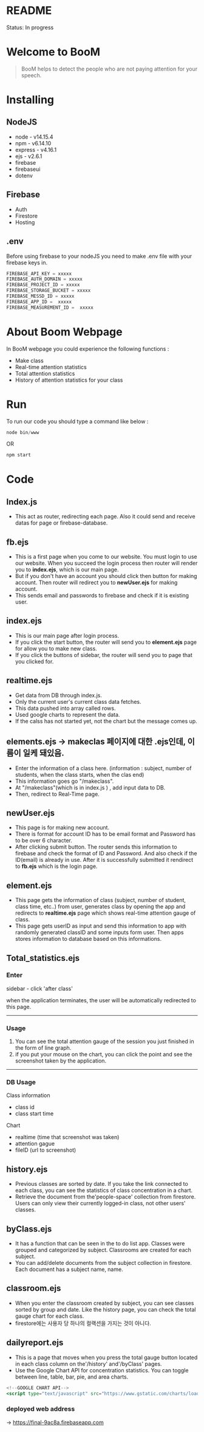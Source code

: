 # README

Status: In progress

# Welcome to BooM

> BooM helps to detect the people who are not paying attention for your speech.

# Installing

## NodeJS

- node - v14.15.4
- npm - v6.14.10
- express - v4.16.1
- ejs - v2.6.1
- firebase
- firebaseui
- dotenv

## Firebase

- Auth
- Firestore
- Hosting

## .env

Before using firebase to your nodeJS you need to make .env file with your firebase keys in.

```jsx
FIREBASE_API_KEY = xxxxx
FIREBASE_AUTH_DOMAIN = xxxxx
FIREBASE_PROJECT_ID = xxxxx
FIREBASE_STORAGE_BUCKET = xxxxx
FIREBASE_MESSD_ID = xxxxx
FIREBASE_APP_ID =  xxxxx
FIREBASE_MEASUREMENT_ID =  xxxxx
```

# About Boom Webpage

In BooM webpage you could experience the following functions :

- Make class
- Real-time attention statistics
- Total attention statistics
- History of attention statistics for your class

# Run

To run our code you should type a command like below : 

```jsx
node bin/www
```

OR

```jsx
npm start
```

# Code

## Index.js

- This act as router, redirecting each page. Also it could send and receive datas for page or firebase-database.

## fb.ejs

- This is a first page when you come to our website. You must login to use our website. When you succeed the login process then router will render you to **index.ejs**, which is our main page.
- But if you don't have an account you should click then button for making account. Then router will redirect you to **newUser.ejs** for making account.
- This sends email and passwords to firebase and check if it is existing user.

## index.ejs

- This is our main page after login process.
- If you click the start button, the router will send you to **element.ejs** page for allow you to make new class.
- If you click the buttons of sidebar, the router will send you to page that you clicked for.

## realtime.ejs

- Get data from DB through index.js.
- Only the current user's current class data fetches.
- This data pushed into array called rows.
- Used google charts to represent the data.
- If the calss has not started yet, not the chart but the message comes up.

## elements.ejs → makeclas 페이지에 대한 .ejs인데, 이름이 일케 돼있음.

- Enter the information of a class here. (information : subject, number of students, when the class starts, when the clas end)
- This information goes go "/makeclass".
- At "/makeclass"(which is in index.js ) , add input data to DB.
- Then, redirect to Real-Time page.

## newUser.ejs

- This page is for making new account.
- There is format for account 
ID has to be email format and Password has to be over 6 character.
- After clicking submit button. The router sends this information to firebase and check the format of ID and Password. And also check if the ID(email) is already in use. After it is successfully submitted it rendirect to **fb.ejs** which is the login page.

## element.ejs

- This page gets the information of class (subject, number of student, class time, etc..) from user, generates class by opening the app and redirects to **realtime.ejs** page which shows real-time attention gauge of class.
- This page gets userID as input and send this information to app with randomly generated classID and some inputs form user. Then apps stores information to database based on this informations.

## Total_statistics.ejs

### Enter

sidebar - click 'after class'

when the application terminates, the user will be automatically redirected to this page.

---

### Usage

1. You can see the total attention gauge of the session you just finished in the form of line graph.
2. if you put your mouse on the chart, you can click the point and see the screenshot taken by the application.

---

### DB Usage

Class information

- class id
- class start time

Chart

- realtime (time that screenshot was taken)
- attention gague
- fileID (url to screenshot)

## **history.ejs**

- Previous classes are sorted by date. If you take the link connected to each class, you can see the statistics of class concentration in a chart.
- Retrieve the document from the'people-space' collection from firestore. Users can only view their currently logged-in class, not other users' classes.

## byClass.ejs

- It has a function that can be seen in the to do list app. Classes were grouped and categorized by subject. Classrooms are created for each subject.
- You can add/delete documents from the subject collection in firestore. Each document has a subject name, name.

## classroom.ejs

- When you enter the classroom created by subject, you can see classes sorted by group and date. Like the history page, you can check the total gauge chart for each class.
- firestore에는 사용자 당 하나의 컬랙션을 가지는 것이 아니다.

## dailyreport.ejs

- This is a page that moves when you press the total gauge button located in each class column on the'/history' and'/byClass' pages.
- Use the Google Chart API for concentration statistics. You can toggle between line, table, bar, pie, and area charts.

```jsx
<!--GOOGLE CHART API-->
<script type="text/javascript" src="https://www.gstatic.com/charts/loader.js"></script>
```

### deployed web address
-> https://final-9ac8a.firebaseapp.com
